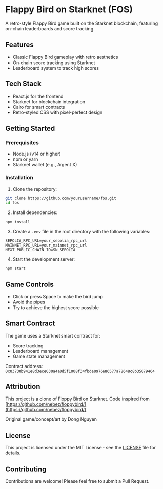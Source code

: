 # Flappy Bird on Starknet (FOS)

A retro-style Flappy Bird game built on the Starknet blockchain, featuring on-chain leaderboards and score tracking.

## Features

- Classic Flappy Bird gameplay with retro aesthetics
- On-chain score tracking using Starknet
- Leaderboard system to track high scores

## Tech Stack

- React.js for the frontend
- Starknet for blockchain integration
- Cairo for smart contracts
- Retro-styled CSS with pixel-perfect design

## Getting Started

### Prerequisites

- Node.js (v14 or higher)
- npm or yarn
- Starknet wallet (e.g., Argent X)

### Installation

1. Clone the repository:
```bash
git clone https://github.com/yourusername/fos.git
cd fos
```

2. Install dependencies:
```bash
npm install
```

3. Create a `.env` file in the root directory with the following variables:
```env
SEPOLIA_RPC_URL=your_sepolia_rpc_url
MAINNET_RPC_URL=your_mainnet_rpc_url
NEXT_PUBLIC_CHAIN_ID=SN_SEPOLIA
```

4. Start the development server:
```bash
npm start
```

## Game Controls

- Click or press Space to make the bird jump
- Avoid the pipes
- Try to achieve the highest score possible

## Smart Contract

The game uses a Starknet smart contract for:
- Score tracking
- Leaderboard management
- Game state management

Contract address: `0x03730b941e8d3ece030a4a0d5f1008f34fbde0976e86577a78648c8b35079464`

## Attribution

This project is a clone of Floppy Bird on Starknet.
Code inspired from [https://github.com/nebez/floppybird/](https://github.com/nebez/floppybird/)

Original game/concept/art by Dong Nguyen

## License

This project is licensed under the MIT License - see the [LICENSE](LICENSE) file for details.

## Contributing

Contributions are welcome! Please feel free to submit a Pull Request.

